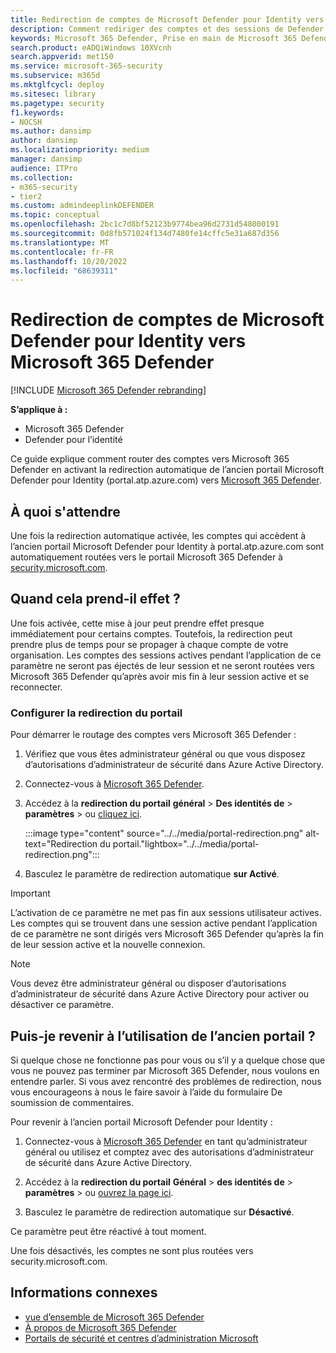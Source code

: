 ```yaml
---
title: Redirection de comptes de Microsoft Defender pour Identity vers Microsoft 365 Defender
description: Comment rediriger des comptes et des sessions de Defender pour Identity vers Microsoft 365 Defender.
keywords: Microsoft 365 Defender, Prise en main de Microsoft 365 Defender, redirection du centre de sécurité
search.product: eADQiWindows 10XVcnh
search.appverid: met150
ms.service: microsoft-365-security
ms.subservice: m365d
ms.mktglfcycl: deploy
ms.sitesec: library
ms.pagetype: security
f1.keywords:
- NOCSH
ms.author: dansimp
author: dansimp
ms.localizationpriority: medium
manager: dansimp
audience: ITPro
ms.collection:
- m365-security
- tier2
ms.custom: admindeeplinkDEFENDER
ms.topic: conceptual
ms.openlocfilehash: 2bc1c7d8bf52123b9774bea96d2731d548000191
ms.sourcegitcommit: 0d8fb571024f134d7480fe14cffc5e31a687d356
ms.translationtype: MT
ms.contentlocale: fr-FR
ms.lasthandoff: 10/20/2022
ms.locfileid: "68639311"
---
```

# <a name="redirecting-accounts-from-microsoft-defender-for-identity-to-microsoft-365-defender"></a>Redirection de comptes de Microsoft Defender pour Identity vers Microsoft 365 Defender

[!INCLUDE [Microsoft 365 Defender rebranding](../includes/microsoft-defender.md)]

**S’applique à :**

- Microsoft 365 Defender
- Defender pour l’identité

Ce guide explique comment router des comptes vers Microsoft 365 Defender en activant la redirection automatique de l’ancien portail Microsoft Defender pour Identity (portal.atp.azure.com) vers <a href="https://go.microsoft.com/fwlink/p/?linkid=2077139" target="_blank">Microsoft 365 Defender</a>.

## <a name="what-to-expect"></a>À quoi s'attendre

Une fois la redirection automatique activée, les comptes qui accèdent à l’ancien portail Microsoft Defender pour Identity à portal.atp.azure.com sont automatiquement routées vers le portail Microsoft 365 Defender à <a href="https://go.microsoft.com/fwlink/p/?linkid=2077139" target="_blank">security.microsoft.com</a>.

## <a name="when-does-this-take-effect"></a>Quand cela prend-il effet ?

Une fois activée, cette mise à jour peut prendre effet presque immédiatement pour certains comptes. Toutefois, la redirection peut prendre plus de temps pour se propager à chaque compte de votre organisation. Les comptes des sessions actives pendant l’application de ce paramètre ne seront pas éjectés de leur session et ne seront routées vers Microsoft 365 Defender qu’après avoir mis fin à leur session active et se reconnecter.  

### <a name="set-up-portal-redirection"></a>Configurer la redirection du portail

Pour démarrer le routage des comptes vers Microsoft 365 Defender :

1. Vérifiez que vous êtes administrateur général ou que vous disposez d’autorisations d’administrateur de sécurité dans Azure Active Directory.

1. Connectez-vous à <a href="https://go.microsoft.com/fwlink/p/?linkid=2077139" target="_blank">Microsoft 365 Defender</a>.

1. Accédez à la **redirection du portail** **général** > **Des identités de** >  **paramètres** >  ou [cliquez ici](https://security.microsoft.com/preferences2/portal_redirection).

    :::image type="content" source="../../media/portal-redirection.png" alt-text="Redirection du portail."lightbox="../../media/portal-redirection.png":::

1. Basculez le paramètre de redirection automatique **sur Activé**.

>[!IMPORTANT]
>L’activation de ce paramètre ne met pas fin aux sessions utilisateur actives. Les comptes qui se trouvent dans une session active pendant l’application de ce paramètre ne sont dirigés vers Microsoft 365 Defender qu’après la fin de leur session active et la nouvelle connexion.

>[!NOTE]
>Vous devez être administrateur général ou disposer d’autorisations d’administrateur de sécurité dans Azure Active Directory pour activer ou désactiver ce paramètre.  

## <a name="can-i-go-back-to-using-the-former-portal"></a>Puis-je revenir à l’utilisation de l’ancien portail ?

Si quelque chose ne fonctionne pas pour vous ou s’il y a quelque chose que vous ne pouvez pas terminer par Microsoft 365 Defender, nous voulons en entendre parler. Si vous avez rencontré des problèmes de redirection, nous vous encourageons à nous le faire savoir à l’aide du formulaire De soumission de commentaires.

Pour revenir à l’ancien portail Microsoft Defender pour Identity :

1. Connectez-vous à <a href="https://go.microsoft.com/fwlink/p/?linkid=2077139" target="_blank">Microsoft 365 Defender</a> en tant qu’administrateur général ou utilisez et comptez avec des autorisations d’administrateur de sécurité dans Azure Active Directory.

2. Accédez à la **redirection du portail** **Général** > **des identités de** >  **paramètres** >  ou [ouvrez la page ici](https://security.microsoft.com/preferences2/portal_redirection).  

3. Basculez le paramètre de redirection automatique sur **Désactivé**.

Ce paramètre peut être réactivé à tout moment.

Une fois désactivés, les comptes ne sont plus routées vers security.microsoft.com.

## <a name="related-information"></a>Informations connexes

- [vue d’ensemble de Microsoft 365 Defender](microsoft-365-defender.md)
- [À propos de Microsoft 365 Defender](https://www.microsoft.com/microsoft-365/security/microsoft-365-defender)
- [Portails de sécurité et centres d’administration Microsoft](portals.md)
